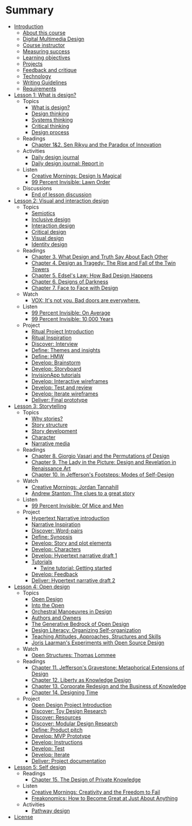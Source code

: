 # Summary

* [Introduction](README.md)
    * [About this course](introduction/about-this-course.md)
    * [Digital Multimedia Design](introduction/digital_multimedia_design.md)
    * [Course instructor](introduction/instructor.md)
    * [Measuring success](introduction/measuring_success.md)
    * [Learning objectives](introduction/learning-objectives.md)
    * [Projects](introduction/projects.md)
    * [Feedback and critique](introduction/feedback-and-critique.md)
    * [Technology](introduction/technology.md)
    * [Writing Guidelines](introduction/writing_guidelines.md)
    * [Requirements](introduction/requirements.md)
* [Lesson 1: What is design?](lessons/introduction-what-is-design.md)
    * Topics
        * [What is design?](topics/what_is_design.md)
        * [Design thinking](topics/design_thinking.md)
        * [Systems thinking](topics/systems_thinking.md)
        * [Critical thinking](topics/critical_thinking.md)
        * [Design process](topics/design-process.md)
    * Readings
        * [Chapter 1&2. Sen Rikyu and the Paradox of Innovation](reading-reflections/chapter_1_sen_rikyu_and_the_paradox_of_innovation.md)
    * Activities
        * [Daily design journal](practice/daily_design_journal.md)
        * [Daily design journal: Report in](practice/daily-design-journal-report-in.md)
    * Listen
        * [Creative Mornings: Design Is Magical](listening/creative_mornings_design_is_magical.md)
        * [99 Percent Invisible: Lawn Order](listening/lawn_order.md)
    * Discussions
        * [End of lesson discussion](lessons/what-is-design/end_of_lesson_discussion.md)
* [Lesson 2: Visual and interaction design](lessons/introduction-visual-and-interaction-design.md)
    * Topics
        * [Semiotics](topics/semiotics.md)
        * [Inclusive design](topics/inclusive-design.md)
        * [Interaction design](topics/interaction_design.md)
        * [Critical design](topics/critical_design.md)
        * [Visual design](topics/visual_design.md)
        * [Identity design](topics/identity-design.md)
    * Readings
        * [Chapter 3. What Design and Truth Say About Each Other](reading-reflections/chapter_3_what_design_and_truth_say_about_each_other.md)
        * [Chapter 4. Design as Tragedy: The Rise and Fall of the Twin Towers](reading-reflections/chapter-4-design-as-tragedy-the-rise-and-fall-of-the-twin-towers.md)
        * [Chapter 5. Edsel's Law: How Bad Design Happens](reading-reflections/chapter_5_edsels_law_how_bad_design_happens.md)
        * [Chapter 6. Designs of Darkness](reading-reflections/chapter_6_designs_of_darkness.md)
        * [Chapter 7. Face to Face with Design](reading-reflections/chapter_7_face_to_face_with_design.md)
    * Watch
        * [VOX: It's not you. Bad doors are everywhere.](lessons/introduction-visual-and-interaction-design/vox-its-not-you-bad-doors-are-everywhere.md)
    * Listen
        * [99 Percent Invisible: On Average](listening/99-percent-invisible-on-average.md)
        * [99 Percent Invisible: 10,000 Years](listening/99_percent_invisible_10,000_years.md)
    * Project
        * [Ritual Project Introduction](projects/ritual/ritual_project.md)
        * [Ritual Inspiration](projects/ritual/ritual-inspiration.md)
        * [Discover: Interview](projects/ritual/ritual_interview.md)
        * [Define: Themes and insights](projects/ritual/define-insights.md)
        * [Define: HMW](projects/ritual/define_hmw.md)
        * [Develop: Brainstorm](projects/ritual/develop-brainstorm.md)
        * [Develop: Storyboard](projects/ritual/develop_storyboard.md)
        * [InvisionApp tutorials](projects/invisionapp-tutorial.md)
        * [Develop: Interactive wireframes](projects/ritual/develop_prototype.md)
        * [Develop: Test and review](projects/ritual/develop_test_and_review.md)
        * [Develop: Iterate wireframes](projects/ritual/develop-iterate-prototype.md)
        * [Deliver: Final prototype](projects/ritual/deliver-final-prototype.md)
* [Lesson 3: Storytelling](lessons/introduction-storytelling.md)
    * Topics
        * [Why stories?](topics/narrative.md)
        * [Story structure](topics/narrative_structure.md)
        * [Story development](topics/organizing_story_development.md)
        * [Character](topics/character.md)
        * [Narrative media](topics/narrative-media.md)
    * Readings
        * [Chapter 8. Giorgio Vasari and the Permutations of Design](reading-reflections/chapter_8_giorgio_vasari_and_the_permutations_of_design.md)
        * [Chapter 9. The Lady in the Picture: Design and Revelation in Renaissance Art](reading-reflections/chapter_9_the_lady_in_the_picture_design_and_revelation_in_r.md)
        * [Chapter 10. In Jefferson's Footsteps: Modes of Self-Design](reading-reflections/chapter_10_in_jeffersons_footsteps_modes_of_self-design.md)
    * Watch
        * [Creative Mornings: Jordan Tannahill](watching/creative-mornings-jordan-tannahill.md)
        * [Andrew Stanton: The clues to a great story](watching/andrew-stanton-the-clues-to-a-great-story.md)
    * Listen
        * [99 Percent Invisible: Of Mice and Men](listening/99_percent_invisible_of_mice_and_men.md)
    * Project
        * [Hypertext Narrative introduction](projects/narrative/hypertext-narrative_civic_imagination_project.md)
        * [Narrative Inspiration](projects/narrative/narrative-inspiration.md)
        * [Discover: Word-pairs](projects/narrative/discover_focus_words.md)
        * [Define: Synopsis](projects/narrative/define_the_way_it_was.md)
        * [Develop: Story and plot elements](projects/narrative/develop_story_and_plot.md)
        * [Develop: Characters](projects/narrative/develop-characters.md)
        * [Develop: Hypertext narrative draft 1](projects/narrative/develop-hypertext-narrative-draft-1.md)
        * [Tutorials](projects/narrative/tutorials.md)
            * [Twine tutorial: Getting started](topics/twine-tutorial-getting-started.md)
        * [Develop: Feedback](projects/narrative/develop-feedback.md)
        * [Deliver: Hypertext narrative draft 2](projects/narrative/deliver-hypertext-narrative-draft-2.md)
* [Lesson 4: Open design](lessons/introduction-open-design.md)
    * Topics
        * [Open Design](topics/open_design.md)
        * [Into the Open](topics/into-the-open.md)
        * [Orchestral Manoeuvres in Design](topics/orchestral-manoeuvres-in-design.md)
        * [Authors and Owners](topics/authors-and-owners.md)
        * [The Generative Bedrock of Open Design](topics/the-generative-bedrock-of-open-design.md)
        * [Design Literacy: Organizing Self-organization](topics/design-literacy.md)
        * [Teaching Attitudes, Approaches, Structures and Skills](topics/teaching-attitudes-approaches-structures-and-skills.md)
        * [Joris Laarman's Experiments with Open Source Design](topics/joris-laarmans-experiments-with-open-source-design.md)
    * Watch
        * [Open Structures: Thomas Lommee](watching/open-structures-thomas-lommee.md)
    * Readings
        * [Chapter 11. Jefferson's Gravestone: Metaphorical Extensions of Design](reading-reflections/chapter_11_jeffersons_gravestone_metaphorical_extensions_of_d.md)
        * [Chapter 12. Liberty as Knowledge Design](reading-reflections/chapter_12_liberty_as_knowledge_design.md)
        * [Chapter 13. Corporate Redesign and the Business of Knowledge](reading-reflections/chapter_13_corporate_redesign_and_the_business_of_knowledge.md)
        * [Chapter 14. Designing Time](reading-reflections/chapter_14_designing_time.md)
    * Project
        * [Open Design Project Introduction](projects/open_design/open_design_project.md)
        * [Discover: Toy Design Research](projects/open_design/discover-toy-design-research.md)
        * [Discover: Resources](projects/open_design/discover_resources.md)
        * [Discover: Modular Design Research](projects/open_design/discover-modular-design-research.md)
        * [Define: Product pitch](projects/open_design/define-product-pitch.md)
        * [Develop: MVP Prototype](projects/open_design/develop_mvp_prototype.md)
        * [Develop: Instructions](projects/open_design/develop_instructions.md)
        * [Develop: Test](projects/open_design/develop_user_testing.md)
        * [Develop: Iterate](projects/open_design/develop-iterate.md)
        * [Deliver: Project documentation](projects/open_design/deliver_open_design.md)
* [Lesson 5: Self design](lessons/introduction-self-design.md)
    * Readings
        * [Chapter 15. The Design of Private Knowledge](reading-reflections/chapter_15_the_design_of_private_knowledge.md)
    * Listen
        * [Creative Mornings: Creativity and the Freedom to Fail](listening/creative_mornings_creativity_and_the_freedom_to_fa.md)
        * [Freakonomics: How to Become Great at Just About Anything](listening/freakonomics-how-to-become-great-at-just-about-anything.md)
    * Activities
        * [Pathway design](practice/pathway.md)
* [License](LICENSE.md)

